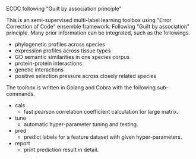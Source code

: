 ECOC following "Guilt by association principle"

This is an semi-supervised multi-label learning toolbox using "Error Correction of Code" ensemble framework.
Following "Guilt by association" principle. Many prior information can be integrated, such as the followings.

* phylogenetic profiles across species
* expression profiles across tissue types
* GO semantic similarities in one species corpus
* protein-protein interactions
* genetic interactions
* positive selection pressure across closely related species

The toolbox is written in Golang and Cobra with the following sub-commands.

* cals
  * fast pearson correlation coefficient calculation for large matrix.
* tune
  * automatic hyper-parameter tuning and testing.
* pred
  * predict labels for a feature dataset with given hyper-parameters.
* report
  * print prediction result in detail.

